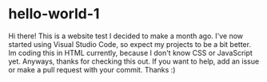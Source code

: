 # hello-world-1
Hi there! This is a website test I decided to make a month ago. I've now started using Visual Studio Code, so expect my projects to be a bit better. Im coding this in HTML currently, because I don't know CSS or JavaScript yet. Anyways, thanks for checking this out. If you want to help, add an issue or make a pull request with your commit. Thanks :)
